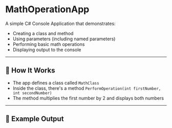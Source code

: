# MathOperationApp

A simple C# Console Application that demonstrates:

- Creating a class and method
- Using parameters (including named parameters)
- Performing basic math operations
- Displaying output to the console

---

## 🔧 How It Works

- The app defines a class called `MathClass`
- Inside the class, there's a method `PerformOperation(int firstNumber, int secondNumber)`
- The method multiplies the first number by 2 and displays both numbers

---

## 🧪 Example Output

